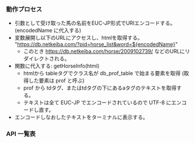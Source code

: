 ### 動作プロセス

- 引数として受け取った馬の名前をEUC-JP形式でURIエンコードする。(encodedName
  に代入する)
- 変数展開し以下のURLにアクセスし、htmlを取得する。
  "https://db.netkeiba.com/?pid=horse_list&word=${encodedName}"
  - このとき https://db.netkeiba.com/horse/2009102739/
    などのURLにリダイレクトされる。
- 関数に代入する: getHorseInfo(html)
  - htmlから tableタグでクラス名が db_prof_table で始まる要素を取得
    (取得した要素は prof と呼ぶ)
  - prof から tdタグ、またはtdタグの下にあるaタグのテキストを取得する。
  - テキストは全て EUC-JP でエンコードされているので UTF-8 にエンコードし直す。
- エンコードしなおしたテキストをターミナルに表示する。

### API 一覧表
